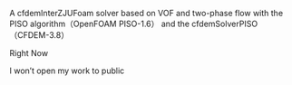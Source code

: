 A cfdemInterZJUFoam solver based on VOF and two-phase flow with the PISO algorithm（OpenFOAM PISO-1.6） and the cfdemSolverPISO（CFDEM-3.8）

Right Now

I won’t open my work to public
